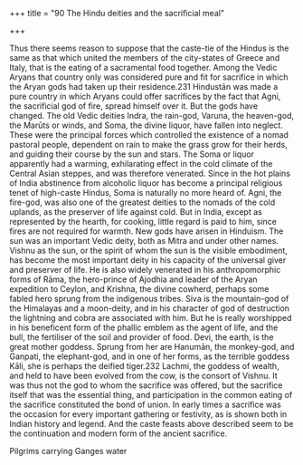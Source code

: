 +++
title = "90 The Hindu deities and the sacrificial meal"

+++

Thus there seems reason to suppose that the caste-tie of the Hindus is the same as that which united the members of the city-states of Greece and Italy, that is the eating of a sacramental food together. Among the Vedic Aryans that country only was considered pure and fit for sacrifice in which the Aryan gods had taken up their residence.231 Hindustān was made a pure country in which Aryans could offer sacrifices by the fact that Agni, the sacrificial god of fire, spread himself over it. But the gods have changed. The old Vedic deities Indra, the rain-god, Varuna, the heaven-god, the Marūts or winds, and Soma, the divine liquor, have fallen into neglect. These were the principal forces which controlled the existence of a nomad pastoral people, dependent on rain to make the grass grow for their herds, and guiding their course by the sun and stars. The Soma or liquor apparently had a warming, exhilarating effect in the cold climate of the Central Asian steppes, and was therefore venerated. Since in the hot plains of India abstinence from alcoholic liquor has become a principal religious tenet of high-caste Hindus, Soma is naturally no more heard of. Agni, the fire-god, was also one of the greatest deities to the nomads of the cold uplands, as the preserver of life against cold. But in India, except as represented by the hearth, for cooking, little regard is paid to him, since fires are not required for warmth. New gods have arisen in Hinduism. The sun was an important Vedic deity, both as Mitra and under other names. Vishnu as the sun, or the spirit of whom the sun is the visible embodiment, has become the most important deity in his capacity of the universal giver and preserver of life. He is also widely venerated in his anthropomorphic forms of Rāma, the hero-prince of Ajodhia and leader of the Aryan expedition to Ceylon, and Krishna, the divine cowherd, perhaps some fabled hero sprung from the indigenous tribes. Siva is the mountain-god of the Himalayas and a moon-deity, and in his character of god of destruction the lightning and cobra are associated with him. But he is really worshipped in his beneficent form of the phallic emblem as the agent of life, and the bull, the fertiliser of the soil and provider of food. Devi, the earth, is the great mother goddess. Sprung from her are Hanumān, the monkey-god, and Ganpati, the elephant-god, and in one of her forms, as the terrible goddess Kāli, she is perhaps the deified tiger.232 Lachmi, the goddess of wealth, and held to have been evolved from the cow, is the consort of Vishnu. It was thus not the god to whom the sacrifice was offered, but the sacrifice itself that was the essential thing, and participation in the common eating of the sacrifice constituted the bond of union. In early times a sacrifice was the occasion for every important gathering or festivity, as is shown both in Indian history and legend. And the caste feasts above described seem to be the continuation and modern form of the ancient sacrifice. 




Pilgrims carrying Ganges water




